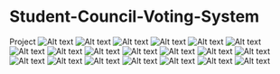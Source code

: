 # Student-Council-Voting-System

Project
![Alt text](<Admin Dashboard.PNG>) ![Alt text](<Admin Login.PNG>) ![Alt text](<Approve Voter.PNG>) ![Alt text](<Candidate List for Voters.PNG>) ![Alt text](<Candidate List.PNG>) ![Alt text](<Candidate Login.PNG>) ![Alt text](<Candidate Registration.PNG>) ![Alt text](<Candidatewise Report Data.PNG>) ![Alt text](<Candidatewise Report.PNG>) ![Alt text](<Declare Election.PNG>) ![Alt text](<Declare Result.PNG>) ![Alt text](<Election List.PNG>) ![Alt text](Election.PNG) ![Alt text](Home.PNG) ![Alt text](<Overall Report.PNG>) ![Alt text](Result.PNG) ![Alt text](<Voter Dashboard.PNG>) ![Alt text](<Voter List.PNG>) ![Alt text](<Voter Login.PNG>) ![Alt text](<Voter Registration.PNG>)

